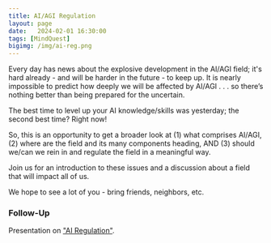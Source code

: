 ```yaml
---
title: AI/AGI Regulation
layout: page
date:   2024-02-01 16:30:00
tags: [MindQuest]
bigimg: /img/ai-reg.png
---
```


Every day has news about the explosive development in the AI/AGI field; it's hard already - and will be harder in the future - to keep up. It is nearly impossible to predict how deeply we will be affected by AI/AGI . . . so there’s nothing better than being prepared for the uncertain. 

The best time to level up your AI knowledge/skills was yesterday; the second best time?
Right now!

So, this is an opportunity to get a broader look at (1) what comprises AI/AGI, (2) where are the field and its many components heading, AND (3) should we/can we rein in and regulate the field in a meaningful way. 

Join us for an introduction to these issues and a discussion about a field that will impact all of us.

We hope to see a lot of you - bring friends, neighbors, etc.

### Follow-Up

Presentation on ["AI Regulation"](/assets/present/2024/2024-02-01/ai-reg.pdf).
